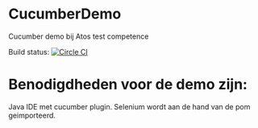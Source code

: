 # CucumberDemo
Cucumber demo bij Atos test competence

Build status: [![Circle CI](https://circleci.com/gh/vincentfree/TreeAPI.svg?style=svg)](https://circleci.com/gh/vincentfree/TreeAPI)

# Benodigdheden voor de demo zijn:
Java IDE met cucumber plugin. Selenium wordt aan de hand van de pom geimporteerd.
